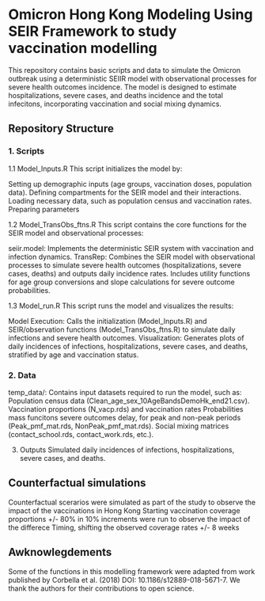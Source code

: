 # Omicron Hong Kong Modeling Using SEIR Framework to study vaccination modelling

This repository contains basic scripts and data to simulate the Omicron outbreak using a deterministic SEIIR model with observational processes for severe health outcomes incidence. 
The model is designed to estimate hospitalizations, severe cases, and deaths incidence and the total infecitons, incorporating vaccination and social mixing dynamics.

## Repository Structure
### 1. Scripts
1.1 Model_Inputs.R
This script initializes the model by:

Setting up demographic inputs (age groups, vaccination doses, population data).
Defining compartments for the SEIR model and their interactions.
Loading necessary data, such as population census and vaccination rates.
Preparing parameters

1.2 Model_TransObs_ftns.R
This script contains the core functions for the SEIR model and observational processes:

seiir.model: Implements the deterministic SEIR system with vaccination and infection dynamics.
TransRep: Combines the SEIR model with observational processes to simulate severe health outcomes (hospitalizations, severe cases, deaths) and outputs daily incidence rates.
Includes utility functions for age group conversions and slope calculations for severe outcome probabilities.

1.3 Model_run.R
This script runs the model and visualizes the results:

Model Execution: Calls the initialization (Model_Inputs.R) and SEIR/observation functions (Model_TransObs_ftns.R) to simulate daily infections and severe health outcomes.
Visualization: Generates plots of daily incidences of infections, hospitalizations, severe cases, and deaths, stratified by age and vaccination status.

### 2. Data
temp_data/: Contains input datasets required to run the model, such as:
Population census data (Clean_age_sex_10AgeBandsDemoHk_end21.csv).
Vaccination proportions (N_vacp.rds) and vaccination rates
Probabilities mass funcitons severe outcomes delay, for peak and non-peak periods (Peak_pmf_mat.rds, NonPeak_pmf_mat.rds).
Social mixing matrices (contact_school.rds, contact_work.rds, etc.).

3. Outputs
Simulated daily incidences of infections, hospitalizations, severe cases, and deaths.

## Counterfactual simulations
Counterfactual scerarios were simulated as part of the study to observe the impact of the vaccinations in Hong Kong
Starting vaccination coverage proportions +/- 80% in 10% increments were run to observe the impact of the differece
Timing, shifting the observed coverage rates +/- 8 weeks 

## Awknowlegdements
Some of the functions in this modelling framework were adapted from work published by Corbella et al. (2018) DOI: 10.1186/s12889-018-5671-7. 
We thank the authors for their contributions to open science.

